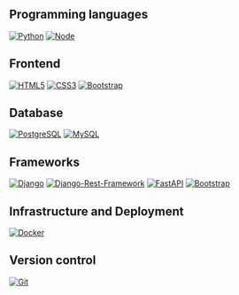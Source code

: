 ## Programming languages

[![Python](https://img.shields.io/badge/python-3670A0?style=flat-square&logo=python&logoColor=ffdd54)](#)
[![Node](https://img.shields.io/badge/node.js-6DA55F?style=flat-square&logo=node.js&logoColor=white)](#)

## Frontend

[![HTML5](https://img.shields.io/badge/HTML5-E34F26?style=flat-square&logo=html5&logoColor=white)](#)
[![CSS3](https://img.shields.io/badge/CSS3-1572B6?style=flat-square&logo=css3&logoColor=white)](#)
[![Bootstrap](https://img.shields.io/badge/Bootstrap-563D7C?style=flat-square&logo=bootstrap&logoColor=white)](#)

## Database

[![PostgreSQL](https://img.shields.io/badge/PostgreSQL-316192?style=flat-square&logo=postgresql&logoColor=white)](#)
[![MySQL](https://img.shields.io/badge/mysql-%2300f.svg?style=flat-square&logo=mysql&logoColor=gray)](#)

## Frameworks

[![Django](https://img.shields.io/badge/Django-092E20?style=flat-square&logo=django&logoColor=green)](#)
[![Django-Rest-Framework](https://img.shields.io/badge/DJANGO-REST-ff1709?style=flat-square&logo=django&logoColor=white&color=ff1709&labelColor=gray)](#)
[![FastAPI](https://img.shields.io/badge/FastAPI-005571?style=flat-square&logo=fastapi)](#)
[![Bootstrap](https://img.shields.io/badge/Bootstrap-563D7C?style=flat-square&logo=bootstrap&logoColor=white)](#)

## Infrastructure and Deployment

[![Docker](https://img.shields.io/badge/docker-%230db7ed.svg?style=flat-square&logo=docker&logoColor=white)](#)

## Version control

[![Git](https://img.shields.io/badge/Git-F05032?style=flat-square&logo=git&logoColor=white)](#)
